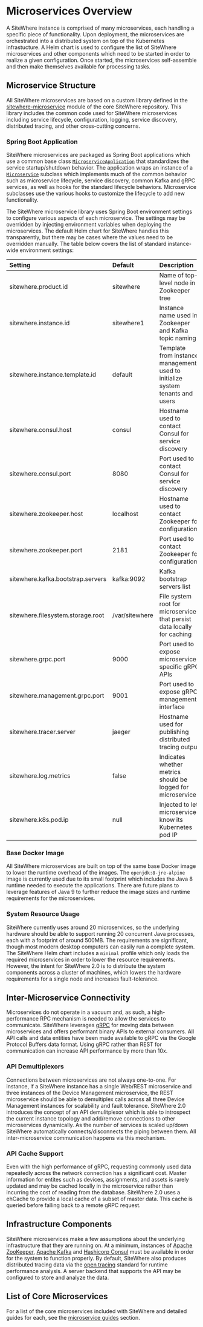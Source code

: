# Microservices Overview

<Seo/>

A SiteWhere instance is comprised of many microservices, each handling a
specific piece of functionality. Upon deployment, the microservices
are orchestrated into a distributed system on top of the Kubernetes
infrastucture. A Helm chart is used to configure the list of SiteWhere
microservices and other components which need to be started in order to
realize a given configuration. Once started, the microservices self-assemble
and then make themselves available for processing tasks.

<MicroservicesDiagram :base="$withBase('test')" uid="msdiagram"/>

## Microservice Structure

All SiteWhere microservices are based on a custom library defined in
the [sitewhere-microservice](https://github.com/sitewhere/sitewhere/tree/sitewhere-2.1.0/sitewhere-microservice)
module of the core SiteWhere repository. This library includes the common
code used for SiteWhere microservices including service lifecycle, configuration,
logging, service discovery, distributed tracing, and other cross-cutting concerns.

### Spring Boot Application

SiteWhere microservices are packaged as Spring Boot applications which use a common
base class [`MicroserviceApplication`](https://github.com/sitewhere/sitewhere/blob/sitewhere-2.1.0/sitewhere-microservice/src/main/java/com/sitewhere/microservice/MicroserviceApplication.java) that standardizes the service startup/shutdown
behavior. The application wraps an instance of a [`Microservice`](https://github.com/sitewhere/sitewhere/blob/sitewhere-2.1.0/sitewhere-microservice/src/main/java/com/sitewhere/microservice/Microservice.java) subclass
which implements much of the common behavior such as microservice lifecycle,
service discovery, common Kafka and gRPC services, as well as hooks for
the standard lifecycle behaviors. Microservice subclasses use the
various hooks to customize the lifecycle to add new functionality.

The SiteWhere microservice library uses Spring Boot environment settings
to configure various aspects of each microservice. The settings may be overridden
by injecting environment variables when deploying the microservices. The default
Helm chart for SiteWhere handles this transparently, but there may be cases
where the values need to be overridden manually. The table below covers the list of
standard instance-wide environment settings:

| Setting                           | Default        | Description                                                                   |
| :-------------------------------- | :------------- | :---------------------------------------------------------------------------- |
| sitewhere.product.id              | sitewhere      | Name of top-level node in Zookeeper tree                                      |
| sitewhere.instance.id             | sitewhere1     | Instance name used in Zookeeper and Kafka topic naming                        |
| sitewhere.instance.template.id    | default        | Template from instance management used to initialize system tenants and users |
| sitewhere.consul.host             | consul         | Hostname used to contact Consul for service discovery                         |
| sitewhere.consul.port             | 8080           | Port used to contact Consul for service discovery                             |
| sitewhere.zookeeper.host          | localhost      | Hostname used to contact Zookeeper for configuration                          |
| sitewhere.zookeeper.port          | 2181           | Port used to contact Zookeeper for configuration                              |
| sitewhere.kafka.bootstrap.servers | kafka:9092     | Kafka bootstrap servers list                                                  |
| sitewhere.filesystem.storage.root | /var/sitewhere | File system root for microservices that persist data locally for caching      |
| sitewhere.grpc.port               | 9000           | Port used to expose microservice-specific gRPC APIs                           |
| sitewhere.management.grpc.port    | 9001           | Port used to expose gRPC management interface                                 |
| sitewhere.tracer.server           | jaeger         | Hostname used for publishing distributed tracing output                       |
| sitewhere.log.metrics             | false          | Indicates whether metrics should be logged for microservice                   |
| sitewhere.k8s.pod.ip              | null           | Injected to let microservice know its Kubernetes pod IP                       |

### Base Docker Image

All SiteWhere microservices are built on top of the same base Docker image to
lower the runtime overhead of the images. The `openjdk:8-jre-alpine` image is
currently used due to its small footprint which includes the Java 8 runtime
needed to execute the applications. There are future plans to leverage features
of Java 9 to further reduce the image sizes and runtime requirements for
the microservices.

### System Resource Usage

SiteWhere currently uses around 20 microservices, so the underlying hardware should be
able to support running 20 concurrent Java processes, each with a footprint of around
500MB. The requirements are significant, though most modern desktop computers can easily
run a complete system. The SiteWhere Helm chart includes a `minimal` profile which
only loads the required microservices in order to lower the resource requirements.
However, the intent for SiteWhere 2.0 is to distribute the system components
across a cluster of machines, which lowers the hardware requirements
for a single node and increases fault-tolerance.

## Inter-Microservice Connectivity

Microservices do not operate in a vacuum and, as such, a high-performance RPC mechanism
is needed to allow the services to communicate. SiteWhere leverages [gRPC](https://grpc.io/)
for moving data between microservices and offers performant binary APIs to external consumers.
All API calls and data entities have been made available to gRPC via the Google
Protocol Buffers data format. Using gRPC rather than REST for communication can increase API
performance by more than 10x.

### API Demultiplexors

Connections between microservices are not always one-to-one. For instance, if a SiteWhere instance
has a single Web/REST microservice and three instances of the Device Management microservice, the
REST microservice should be able to demultiplex calls across all three Device Management instances
for scalability and fault tolerance. SiteWhere 2.0 introduces the concept of an API demulitplexor
which is able to introspect the current instance topology and add/remove connections to other
microservices dynamically. As the number of services is scaled up/down SiteWhere automatically
connects/disconnects the piping between them. All inter-microservice communication happens via
this mechanism.

### API Cache Support

Even with the high performance of gRPC, requesting commonly used data repeatedly across
the network connection has a significant cost. Master information for entites such as devices,
assignments, and assets is rarely updated and may be cached locally in the microservice
rather than incurring the cost of reading from the database. SiteWhere 2.0 uses a ehCache
to provide a local cache of a subset of master data. This cache is queried before
falling back to a remote gRPC request.

## Infrastructure Components

SiteWhere microservices make a few assumptions about the underlying infrastructure
that they are running on. At a minimum, instances of
[Apache ZooKeeper](https://zookeeper.apache.org/), [Apache Kafka](https://kafka.apache.org/) and
[Hashicorp Consul](https://www.consul.io/) must be available in order for the system
to function properly. By default, SiteWhere also produces distributed tracing data via the
[open tracing](http://opentracing.io/) standard for runtime performance analysis.
A server backend that supports the API may be configured to store and analyze the data.

## List of Core Microservices

For a list of the core microservices included with SiteWhere and detailed guides for each,
see the [microservice guides](/guide/microservices/) section.
